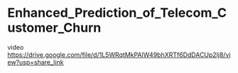 # Enhanced_Prediction_of_Telecom_Customer_Churn
video 
https://drive.google.com/file/d/1L5WRqtMkPAIW49bhXRTf6DdDACUp2lj8/view?usp=share_link
